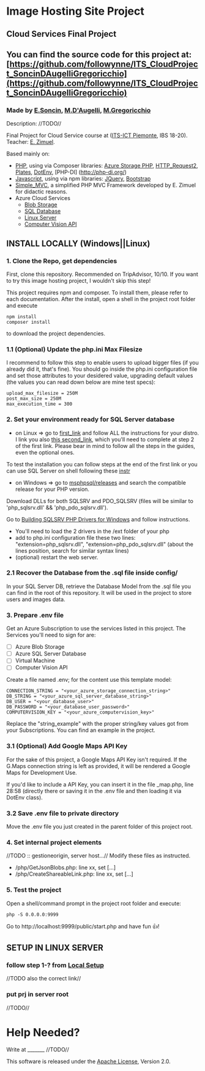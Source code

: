 # Image Hosting Site Project
## Cloud Services Final Project
## You can find the source code for this project at: [https://github.com/followynne/ITS_CloudProject_SoncinDAugelliGregoricchio](https://github.com/followynne/ITS_CloudProject_SoncinDAugelliGregoricchio)
### Made by [E.Soncin](https://github.com/erikasoncin), [M.D'Augelli](https://github.com/MariodAugelli97), [M.Gregoricchio](https://www.matteogregoricchio.com/)
Description:
//TODO//

Final Project for Cloud Service course at ([ITS-ICT Piemonte](http://www.its-ictpiemonte.it/), IBS 18-20). Teacher: [E. Zimuel](https://github.com/ezimuel).

Based mainly on:
- [PHP](https://php.net/>), using via Composer libraries: [Azure Storage PHP](https://github.com/Azure/azure-storage-php), [HTTP_Request2](https://packagist.org/packages/pear/http_request2), [Plates](https://packagist.org/packages/league/plates), [DotEnv](https://packagist.org/packages/vlucas/phpdotenv), [PHP-DI] (http://php-di.org/)
- [Javascript](https://www.javascript.com/), using via npm libraries: [JQuery](https://jquery.com/), [Bootstrap](https://getbootstrap.com/)
- [Simple_MVC](README_MVC.md), a simplified PHP MVC Framework developed by E. Zimuel for didactic reasons.
- Azure Cloud Services
  - [Blob Storage](https://azure.microsoft.com/it-it/services/storage/blobs/)
  - [SQL Database](https://azure.microsoft.com/en-in/services/sql-database/)
  - [Linux Server](https://azure.microsoft.com/en-us/services/virtual-machines/)
  - [Computer Vision API](https://azure.microsoft.com/en-us/services/cognitive-services/computer-vision/)

## INSTALL LOCALLY (Windows||Linux)
### 1. Clone the Repo, get dependencies
First, clone this repository. Recommended on TripAdvisor, 10/10. If you want to try this image hosting project, I wouldn't skip this step!

This project requires npm and composer. To install them, please refer to each documentation. After the install, open a shell in the project root folder and execute
```
npm install
composer install
```
to download the project dependencies.

### 1.1 (Optional) Update the php.ini Max Filesize
I recommend to follow this step to enable users to upload bigger files (if you already did it, that's fine).
You should go inside the php.ini configuration file and set those attributes to your desidered value, upgrading default values (the values you can read down below are mine test specs):
```
upload_max_filesize = 250M
post_max_size = 250M
max_execution_time = 300  
```

### 2. Set your environment ready for SQL Server database
- on Linux => go to [first_link](https://docs.microsoft.com/it-it/sql/connect/php/installation-tutorial-linux-mac?view=sql-server-2017) and follow ALL the instructions for your distro. I link you also [this second_link](https://docs.microsoft.com/it-it/sql/connect/odbc/linux-mac/installing-the-microsoft-odbc-driver-for-sql-server?view=sql-server-2017), which you'll need to complete at step 2 of the first link. Please bear in mind to follow all the steps in the guides, even the optional ones.

To test the installation you can follow steps at the end of the first link or you can use SQL Server on shell following these [instr](https://docs.microsoft.com/it-it/sql/linux/quickstart-install-connect-ubuntu?view=sql-server-2017)

- on Windows => go to [msphpsql/releases](https://github.com/Microsoft/msphpsql/releases) and search the compatible release for your PHP version.

Download DLLs for both SQLSRV and PDO_SQLSRV (files will be similar to 'php_sqlsrv.dll' && 'php_pdo_sqlsrv.dll').

Go to [Building SQLSRV PHP Drivers for Windows](https://github.com/microsoft/msphpsql/blob/master/README.md#building-and-installing-the-drivers-on-windows) and follow instructions.
  + You'll need to load the 2 drivers in the /ext folder of your php
  + add to php.ini configuration file these two lines: "extension=php_sqlsrv.dll",  "extension=php_pdo_sqlsrv.dll" (about the lines position, search for similar syntax lines)
  + (optional) restart the web server.

### 2.1 Recover the Database from the .sql file inside config/
In your SQL Server DB, retrieve the Database Model from the .sql file you can find in the root of this repository.
It will be used in the project to store users and images data.

### 3. Prepare .env file
Get an Azure Subscription to use the services listed in this project. The Services you'll need to sign for are:
- [ ] Azure Blob Storage
- [ ] Azure SQL Server Database
- [ ] Virtual Machine
- [ ] Computer Vision API

Create a file named .env; for the content use this template model:
```
CONNECTION_STRING = "<your_azure_storage_connection_string>"
DB_STRING = "<your_azure_sql_server_database_string>"
DB_USER = "<your_database_user>"
DB_PASSWORD = "<your_database_user_password>"
COMPUTERVISION_KEY = "<your_azure_computervision_key>"
```
Replace the "string_example" with the proper string/key values got from your Subscriptions. You can find an example in the project.

### 3.1 (Optional) Add Google Maps API Key
For the sake of this project, a Google Maps API Key isn't required. If the G.Maps connection string is left as provided, it will be rendered a Google Maps for Development Use.

If you'd like to include a API Key, you can insert it in the file \_map.php, line 28:58 (directly there or saving it in the .env file and then loading it via DotEnv class).

### 3.2 Save .env file to private directory
Move the .env file you just created in the parent folder of this project root.

### 4. Set internal project elements
//TODO :: gestioneorigin, server host...//
Modify these files as instructed.
- /php/GetJsonBlobs.php: line xx, set [...]
- /php/CreateShareableLink.php: line xx, set [...]

### 5. Test the project
Open a shell/command prompt in the project root folder and execute:
```
php -S 0.0.0.0:9999
```
Go to http://localhost:9999/public/start.php and have fun :+1:!

## SETUP IN LINUX SERVER
### follow step 1-? from [Local Setup](https://github.com/followynne/ITS_CloudProject_SoncinDAugelliGregoricchio#install-locally-windows-linux)
//TODO also the correct link//
### put prj in server root
//TODO//

# Help Needed?
Write at _______ //TODO//

This software is released under the [Apache License](/LICENSE), Version 2.0.

